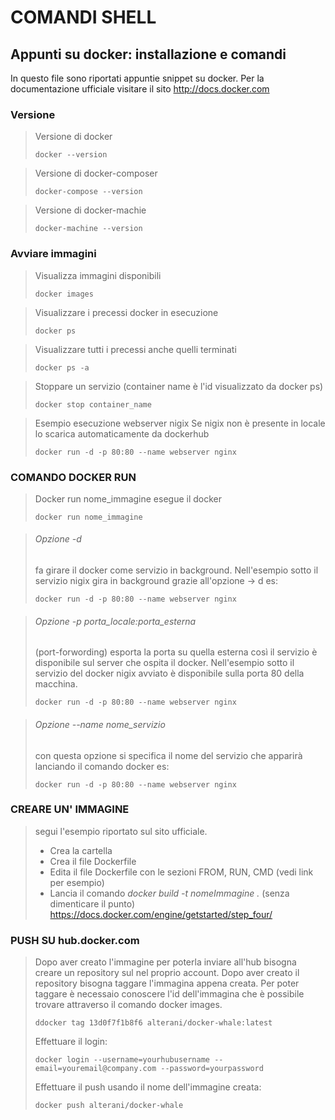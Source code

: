 
COMANDI SHELL
=============

Appunti su docker: installazione e comandi
------------------------------------------
In questo file sono riportati appuntie snippet su docker.
Per la documentazione ufficiale visitare il sito http://docs.docker.com



### Versione

> Versione di docker
> <PRE><CODE>docker --version</CODE></PRE> 

> Versione di docker-composer
> <PRE><CODE>docker-compose --version</CODE></PRE>  

> Versione di docker-machie	
> <PRE><CODE>docker-machine --version</CODE></PRE>


### Avviare immagini

> Visualizza immagini disponibili
> <PRE><CODE>docker images</CODE></PRE> 

> Visualizzare i precessi docker in esecuzione
> <PRE><CODE>docker ps </CODE></PRE> 

> Visualizzare tutti i precessi anche quelli terminati
> <PRE><CODE>docker ps -a </CODE></PRE> 


> Stoppare un servizio (container name è l'id visualizzato da docker ps)
> <PRE><CODE>docker stop container_name </CODE></PRE> 

> Esempio esecuzione webserver nigix 
> Se nigix non è presente in locale lo scarica automaticamente da dockerhub	
> <PRE><CODE>docker run -d -p 80:80 --name webserver nginx</CODE></PRE>

### COMANDO DOCKER RUN

> Docker run nome_immagine esegue il docker
> <PRE><CODE>docker run nome_immagine</CODE></PRE> 

> ###### *Opzione -d* 
> fa girare il docker come servizio in background.
> Nell'esempio sotto il servizio nigix gira in background grazie all'opzione -> d es:
> <PRE><CODE>docker run -d -p 80:80 --name webserver nginx</CODE></PRE>  

> ###### *Opzione -p porta_locale:porta_esterna*
> (port-forwording) esporta  la porta su quella esterna così
> il servizio è disponibile sul server che ospita il docker.
> Nell'esempio sotto il servizio del docker nigix avviato è disponibile
> sulla porta 80 della macchina.  	
> <PRE><CODE>docker run -d -p 80:80 --name webserver nginx</CODE></PRE> 

> ###### *Opzione --name nome_servizio* 
> con questa opzione si specifica il nome del servizio che apparirà lanciando
> il comando docker  es:
> <PRE><CODE>docker run -d -p 80:80 --name webserver nginx</CODE></PRE> 

### CREARE UN' IMMAGINE

> segui l'esempio riportato sul sito ufficiale.
> * Crea la cartella 
> * Crea il file Dockerfile
> * Edita il file Dockerfile con le sezioni FROM, RUN, CMD (vedi link per esempio)
> * Lancia il comando *docker build -t nomeImmagine .* (senza dimenticare il punto)
> https://docs.docker.com/engine/getstarted/step_four/

### PUSH SU hub.docker.com

> Dopo aver creato l'immagine per poterla inviare all'hub bisogna
creare un repository sul nel proprio account.
> Dopo aver creato il repository bisogna taggare l'immagina appena creata.
> Per poter taggare è necessaio conoscere l'id dell'immagina che è possibile trovare attraverso il comando docker images.
> <PRE><CODE>ddocker tag 13d0f7f1b8f6 alterani/docker-whale:latest</CODE></PRE>
> Effettuare il login:
> <PRE><CODE>docker login --username=yourhubusername --email=youremail@company.com --password=yourpassword</CODE></PRE>
> Effettuare il push usando il nome dell'immagine creata:
> <PRE><CODE>docker push alterani/docker-whale</CODE></PRE>



	